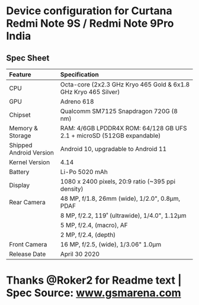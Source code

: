 # Device configuration for Curtana Redmi Note 9S / Redmi Note 9Pro India

## Spec Sheet

| Feature                 | Specification                                      |
| :---------------------- | :------------------------------------------------- |
| CPU                     | Octa-core (2x2.3 GHz Kryo 465 Gold & 6x1.8 GHz Kryo 465 Silver) |
| GPU                     | Adreno 618                                         |
| Chipset                 | Qualcomm SM7125 Snapdragon 720G (8 nm)                    |
| Memory & Storage        | RAM: 4/6GB LPDDR4X ROM: 64/128 GB UFS 2.1 + microSD (512GB expandable)                                            |
| Shipped Android Version | Android 10, upgradable to Android 11                                             |
| Kernel Version          | 4.14                                               |
| Battery                 | Li-Po 5020 mAh                  |
| Display                 | 1080 x 2400 pixels, 20:9 ratio (~395 ppi density)                  |
| Rear Camera             | 48 MP, f/1.8, 26mm (wide), 1/2.0", 0.8µm, PDAF
| | 8 MP, f/2.2, 119˚ (ultrawide), 1/4.0", 1.12µm |
| | 5 MP, f/2.4, (macro), AF |
| | 2 MP, f/2.4, (depth) |
| Front Camera            | 16 MP, f/2.5, (wide), 1/3.06" 1.0µm                                               |
| Release Date            | April 30 2020                                        |

# Thanks @Roker2 for Readme text | Spec Source: www.gsmarena.com
